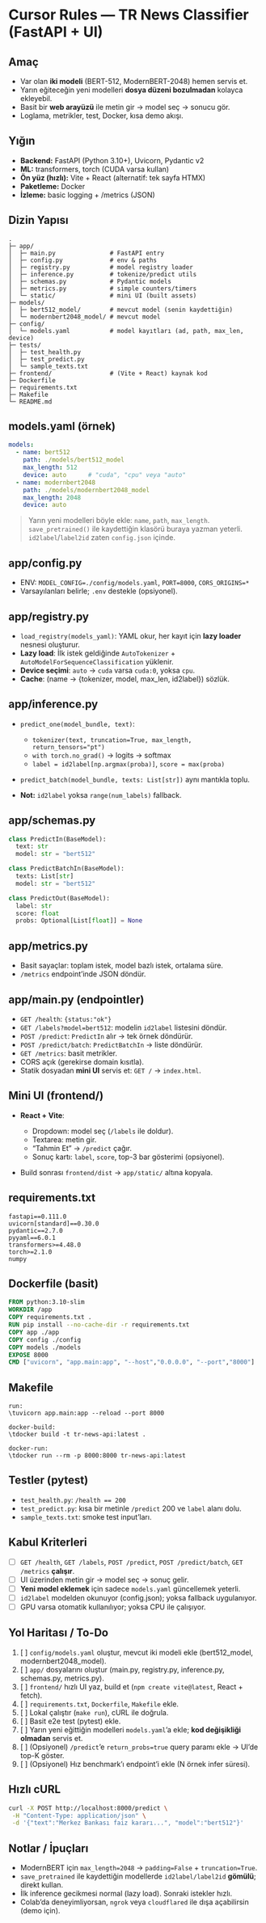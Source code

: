 # Cursor Rules — TR News Classifier (FastAPI + UI)

## Amaç
- Var olan **iki modeli** (BERT-512, ModernBERT-2048) hemen servis et.
- Yarın eğiteceğin yeni modelleri **dosya düzeni bozulmadan** kolayca ekleyebil.
- Basit bir **web arayüzü** ile metin gir → model seç → sonucu gör.
- Loglama, metrikler, test, Docker, kısa demo akışı.

## Yığın
- **Backend:** FastAPI (Python 3.10+), Uvicorn, Pydantic v2
- **ML:** transformers, torch (CUDA varsa kullan)
- **Ön yüz (hızlı):** Vite + React (alternatif: tek sayfa HTMX)
- **Paketleme:** Docker
- **İzleme:** basic logging + /metrics (JSON)

## Dizin Yapısı

```
.
├─ app/
│  ├─ main.py               # FastAPI entry
│  ├─ config.py             # env & paths
│  ├─ registry.py           # model registry loader
│  ├─ inference.py          # tokenize/predict utils
│  ├─ schemas.py            # Pydantic models
│  ├─ metrics.py            # simple counters/timers
│  └─ static/               # mini UI (built assets)
├─ models/
│  ├─ bert512_model/        # mevcut model (senin kaydettiğin)
│  └─ modernbert2048_model/ # mevcut model
├─ config/
│  └─ models.yaml           # model kayıtları (ad, path, max_len, device)
├─ tests/
│  ├─ test_health.py
│  ├─ test_predict.py
│  └─ sample_texts.txt
├─ frontend/                # (Vite + React) kaynak kod
├─ Dockerfile
├─ requirements.txt
├─ Makefile
└─ README.md

```

## models.yaml (örnek)
```yaml
models:
  - name: bert512
    path: ./models/bert512_model
    max_length: 512
    device: auto      # "cuda", "cpu" veya "auto"
  - name: modernbert2048
    path: ./models/modernbert2048_model
    max_length: 2048
    device: auto
```

> Yarın yeni modelleri böyle ekle: `name`, `path`, `max_length`. `save_pretrained()` ile kaydettiğin klasörü buraya yazman yeterli. `id2label`/`label2id` zaten `config.json` içinde.

## app/config.py

* ENV: `MODEL_CONFIG=./config/models.yaml`, `PORT=8000`, `CORS_ORIGINS=*`
* Varsayılanları belirle; `.env` destekle (opsiyonel).

## app/registry.py

* `load_registry(models_yaml)`: YAML okur, her kayıt için **lazy loader** nesnesi oluşturur.
* **Lazy load**: İlk istek geldiğinde `AutoTokenizer` + `AutoModelForSequenceClassification` yüklenir.
* **Device seçimi**: `auto` → `cuda` varsa `cuda:0`, yoksa `cpu`.
* **Cache**: (name → {tokenizer, model, max_len, id2label}) sözlük.

## app/inference.py

* `predict_one(model_bundle, text)`:

  * `tokenizer(text, truncation=True, max_length, return_tensors="pt")`
  * `with torch.no_grad()` → logits → softmax
  * `label = id2label[np.argmax(proba)]`, `score = max(proba)`
* `predict_batch(model_bundle, texts: List[str])` aynı mantıkla toplu.
* **Not:** `id2label` yoksa `range(num_labels)` fallback.

## app/schemas.py

```py
class PredictIn(BaseModel):
  text: str
  model: str = "bert512"

class PredictBatchIn(BaseModel):
  texts: List[str]
  model: str = "bert512"

class PredictOut(BaseModel):
  label: str
  score: float
  probs: Optional[List[float]] = None
```

## app/metrics.py

* Basit sayaçlar: toplam istek, model bazlı istek, ortalama süre.
* `/metrics` endpoint’inde JSON döndür.

## app/main.py (endpointler)

* `GET /health`: `{status:"ok"}`
* `GET /labels?model=bert512`: modelin `id2label` listesini döndür.
* `POST /predict`: `PredictIn` alır → tek örnek döndürür.
* `POST /predict/batch`: `PredictBatchIn` → liste döndürür.
* `GET /metrics`: basit metrikler.
* CORS açık (gerekirse domain kısıtla).
* Statik dosyadan **mini UI** servis et: `GET /` → `index.html`.

## Mini UI (frontend/)

* **React + Vite**:

  * Dropdown: model seç (`/labels` ile doldur).
  * Textarea: metin gir.
  * “Tahmin Et” → `/predict` çağır.
  * Sonuç kartı: `label`, `score`, top-3 bar gösterimi (opsiyonel).
* Build sonrası `frontend/dist` → `app/static/` altına kopyala.

## requirements.txt

```
fastapi==0.111.0
uvicorn[standard]==0.30.0
pydantic==2.7.0
pyyaml==6.0.1
transformers>=4.48.0
torch>=2.1.0
numpy
```

## Dockerfile (basit)

```dockerfile
FROM python:3.10-slim
WORKDIR /app
COPY requirements.txt .
RUN pip install --no-cache-dir -r requirements.txt
COPY app ./app
COPY config ./config
COPY models ./models
EXPOSE 8000
CMD ["uvicorn", "app.main:app", "--host","0.0.0.0", "--port","8000"]
```

## Makefile

```
run:
\tuvicorn app.main:app --reload --port 8000

docker-build:
\tdocker build -t tr-news-api:latest .

docker-run:
\tdocker run --rm -p 8000:8000 tr-news-api:latest
```

## Testler (pytest)

* `test_health.py`: `/health == 200`
* `test_predict.py`: kısa bir metinle `/predict` 200 ve `label` alanı dolu.
* `sample_texts.txt`: smoke test input’ları.

## Kabul Kriterleri

* [ ] `GET /health`, `GET /labels`, `POST /predict`, `POST /predict/batch`, `GET /metrics` **çalışır**.
* [ ] UI üzerinden metin gir → model seç → sonuç gelir.
* [ ] **Yeni model eklemek** için sadece `models.yaml` güncellemek yeterli.
* [ ] `id2label` modelden okunuyor (config.json); yoksa fallback uygulanıyor.
* [ ] GPU varsa otomatik kullanılıyor; yoksa CPU ile çalışıyor.

## Yol Haritası / To-Do

1. [ ] `config/models.yaml` oluştur, mevcut iki modeli ekle (bert512_model, modernbert2048_model).
2. [ ] `app/` dosyalarını oluştur (main.py, registry.py, inference.py, schemas.py, metrics.py).
3. [ ] `frontend/` hızlı UI yaz, build et (`npm create vite@latest`, React + fetch).
4. [ ] `requirements.txt`, `Dockerfile`, `Makefile` ekle.
5. [ ] Lokal çalıştır (`make run`), cURL ile doğrula.
6. [ ] Basit e2e test (pytest) ekle.
7. [ ] Yarın yeni eğittiğin modelleri `models.yaml`’a ekle; **kod değişikliği olmadan** servis et.
8. [ ] (Opsiyonel) `/predict`’e `return_probs=true` query paramı ekle → UI’de top-K göster.
9. [ ] (Opsiyonel) Hız benchmark’ı endpoint’i ekle (N örnek infer süresi).

## Hızlı cURL

```bash
curl -X POST http://localhost:8000/predict \
 -H "Content-Type: application/json" \
 -d '{"text":"Merkez Bankası faiz kararı...", "model":"bert512"}'
```

## Notlar / İpuçları

* ModernBERT için `max_length=2048` → `padding=False` + `truncation=True`.
* `save_pretrained` ile kaydettiğin modellerde `id2label/label2id` **gömülü**; direkt kullan.
* İlk inference gecikmesi normal (lazy load). Sonraki istekler hızlı.
* Colab’da deneyimliyorsan, `ngrok` veya `cloudflared` ile dışa açabilirsin (demo için).


